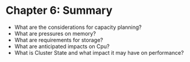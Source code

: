 # Chapter 6: Summary #

* What are the considerations for capacity planning?
* What are pressures on memory?
* What are requirements for storage?
* What are anticipated impacts on Cpu?
* What is Cluster State and what impact it may have on performance?